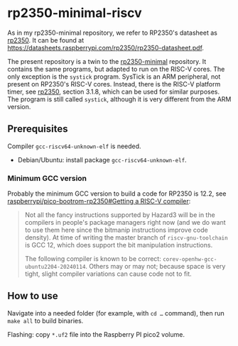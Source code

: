 # rp2350-minimal-riscv

As in my rp2350-minimal repository, we refer to RP2350's datasheet as [rp2350]. It can be found at <https://datasheets.raspberrypi.com/rp2350/rp2350-datasheet.pdf>.

The present repository is a twin to the [rp2350-minimal](https://github.com/mtkos/rp2350-minimal) repository. It contains the same programs, but adapted to run on the RISC-V cores. The only exception is the `systick` program. SysTick is an ARM
peripheral, not present on RP2350's RISC-V cores. Instead, there is the RISC-V platform timer, see [rp2350], section 3.1.8, which can be used for similar purposes. The program is still called
`systick`, although it is very different from the ARM version.

## Prerequisites

Compiler `gcc-riscv64-unknown-elf` is needed.

* Debian/Ubuntu: install package `gcc-riscv64-unknown-elf`.

### Minimum GCC version

Probably the minimum GCC version to build a code for RP2350 is 12.2, see [raspberrypi/pico-bootrom-rp2350#Getting a RISC-V compiler](https://github.com/raspberrypi/pico-bootrom-rp2350/blob/master/README.md#getting-a-risc-v-compiler):
> Not all the fancy instructions supported by Hazard3 will be in the compilers in people's package managers right now (and we do want to use them here since the bitmanip instructions improve code density). At time of writing the master branch of `riscv-gnu-toolchain` is GCC 12, which does support the bit manipulation instructions.
>
> The following compiler is known to be correct: `corev-openhw-gcc-ubuntu2204-20240114`. Others may or may not; because space is very tight, slight compiler variations can cause code not to fit.

## How to use

Navigate into a needed folder (for example, with `cd …` command), then run `make all` to build binaries.

Flashing: copy `*.uf2` file into the Raspberry PI pico2 volume.

[rp2350]: https://datasheets.raspberrypi.com/rp2350/rp2350-datasheet.pdf
